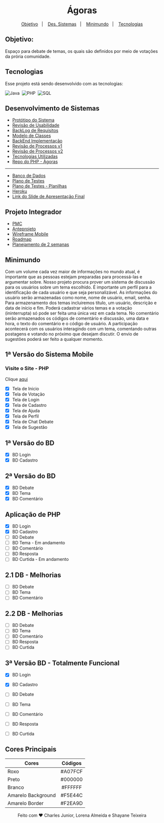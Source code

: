 <h1 align="center">Ágoras</h1>

<p align="center">
  <a href="#objetivo">Objetivo</a>&nbsp;&nbsp;&nbsp;|&nbsp;&nbsp;&nbsp;
  <a href="#desenvolvimento-de-sistemas">Des. Sistemas</a>&nbsp;&nbsp;&nbsp;|&nbsp;&nbsp;&nbsp;
  <a href="#minimundo">Minimundo</a>&nbsp;&nbsp;&nbsp;|&nbsp;&nbsp;&nbsp;
  <a href="#tecnologias">Tecnologias</a>
</p>

## Objetivo:

Espaço para debate de temas, os quais são definidos por meio de votações da prória comunidade.

## Tecnologias

Esse projeto está sendo desenvolvido com as tecnologias:

![Java](https://img.shields.io/badge/-Java-0000AA?style=for-the-badge&logo=java&logoColor=java)&nbsp;
![PHP](https://img.shields.io/badge/-PHP-000000?style=for-the-badge&logo=PHP&logoColor=PHP)&nbsp;
![SQL](https://IMG.shields.io/badge/-SQL-FFA500?style=for-the-badge&logo=SQL&logoColor=SQL)


## Desenvolvimento de Sistemas

- [Protótipo do Sistema](https://docs.google.com/presentation/d/1FH3wKA5VDobz2nH1XQn04hySsuKiL8jbI8FPiBvk_LE/edit#slide=id.p)
- [Revisão de Usabilidade](https://docs.google.com/presentation/d/1BM7qXLzoxKnBRL-9RGgnqd7QCGWWeyt0OJdPmUYGb3Q/edit)
- [BackLog de Requisitos](https://docs.google.com/presentation/d/1jW-Cbx0AoiGDH5Zu0EbL8PuKjo8sWQ3KjcSkikphRSc/edit#slide=id.p)
- [Modelo de Classes](https://docs.google.com/presentation/d/1rSS3tW8vCOB5hSUD1Azbey_I8t6m8jFMYslBQ8r2H8U/edit#slide=id.p)
- [BackEnd Implementação](https://docs.google.com/presentation/d/1pRx8cqCIQn6nVzLVvfFIHzXtZ5J4ZK475541Z77xluU/edit#slide=id.gfa72e7d6c2_2_0)
- [Revisão de Processos v1](https://docs.google.com/presentation/d/133IfI67cq-7Sj4LR1dAW5jw1gj282Ig837o0iHb-mb4/edit#slide=id.ge950579e59_0_10)
- [Revisão de Processos v2](https://docs.google.com/presentation/d/1beIUpdqfJ5grQQnkaybq7MH6IiO03DcXGD5vRNSf-ss/edit#slide=id.gfbcbaff1bc_0_54)
- [Tecnologias Utilizadas](https://docs.google.com/presentation/d/13NfGg9uX6wDPxrB7n9dv4xdxGMuL1fZP8dORHts2kFE/edit#slide=id.geb0675a293_0_122)
- [Repo do PHP - Àgoras](https://github.com/IAteYourKookie/AgorasWeb)

---

- [Banco de Dados](https://docs.google.com/presentation/d/1CrR9VVsL2LR1gIJw46n70WQc1p43m60OOj6Z2XKNYRA/edit#slide=id.p)
- [Plano de Testes](https://docs.google.com/presentation/d/1tsIXb40ynTqoQFKlGAo_cO3eGclcIdoxulUQfdy-2ro/edit#slide=id.p)
- [Plano de Testes - Planilhas](https://docs.google.com/spreadsheets/d/1hlJXMdrNZN33beMeTxheXadmKp976s1fFt3Wjw2Snd8/edit#gid=0)
- [Heroku](https://projdebate.herokuapp.com/)
- [Link do Slide de Apresentação Final](https://www.canva.com/design/DAEytEvEzT4/kCMNyqI13qptof5KkiZd3Q/view?utm_content=DAEytEvEzT4&utm_campaign=designshare&utm_medium=link&utm_source=sharebutton)

## Projeto Integrador
 
- [PMC](https://docs.google.com/presentation/d/16kT38kjHIuf2yD1MX85rqYa5F9df-fTbPv3vTfjTOHM/edit#slide=id.ge20873777b_0_0)
- [Anteprojeto](https://docs.google.com/document/d/1fuNOEOHj0LNzbvmBoJK5MR2G2ofqRloSDvxdeDUlo48/edit)
- [Wireframe Mobile](https://docs.google.com/presentation/d/1FH3wKA5VDobz2nH1XQn04hySsuKiL8jbI8FPiBvk_LE/edit#slide=id.gfcc268c88d_0_180)
- [Roadmap](https://docs.google.com/presentation/d/18BQcBQpc58xfuZgjkS-_zyzDlwWoOK4J3MBIofsjHAo/edit#slide=id.p)
- [Planejamento de 2 semanas](https://docs.google.com/presentation/d/1HCZcKTDFiOLWNo3-g1Tg_H0uJ6kc4tJNJN0-eRCLJM4/edit#slide=id.p)


## Minimundo

Com um volume cada vez maior de informações no mundo atual, é importante que as pessoas estejam preparadas para processá-las e argumentar sobre. Nosso projeto procura prover um sistema de discussão para os usuários sobre um tema escolhido. É importante um perfil para a identificação de cada usuário e que seja personalizável. As informações do usuário serão armazenadas como nome, nome de usuário, email, senha. Para armazenamento dos temas incluiremos título, um usuário, descrição e data de início e fim. Poderá cadastrar vários temas e a votação (ininterrupta) só pode ser feita uma única vez em cada tema. No comentário serão armazenados os códigos de comentário e discussão, uma data e hora, o texto do comentário e o código de usuário. A participação acontecerá com os usuários interagindo com um tema, comentando outras postagens e votando no próximo que desejam discutir. O envio de sugestões poderá ser feito a qualquer momento.

## 1ª Versão do Sistema Mobile

### Visite o Site - PHP
Clique [aqui](https://projdebate.herokuapp.com/)

- [x] Tela de Inicio
- [x] Tela de Votação
- [x] Tela de Login
- [x] Tela de Cadastro
- [x] Tela de Ajuda
- [x] Tela de Perfil
- [x] Tela de Chat Debate
- [x] Tela de Sugestão

## 1ª Versão do BD 

- [x] BD Login
- [x] BD Cadastro

## 2ª Versão do BD
- [x] BD Debate
- [x] BD Tema
- [x] BD Comentário 

## Aplicação de PHP
- [x] BD Login
- [x] BD Cadastro
- [ ] BD Debate
- [ ] BD Tema - Em andamento
- [ ] BD Comentário 
- [ ] BD Resposta 
- [ ] BD Curtida - Em andamento

## 2.1 DB - Melhorias
- [ ] BD Debate
- [ ] BD Tema
- [ ] BD Comentário 

## 2.2 DB - Melhorias 
- [ ] BD Debate
- [ ] BD Tema
- [ ] BD Comentário 
- [ ] BD Resposta 
- [ ] BD Curtida

## 3ª Versão BD - Totalmente Funcional 
- [x] BD Login
- [x] BD Cadastro
- [ ] BD Debate
- [ ] BD Tema
- [ ] BD Comentário 
- [ ] BD Resposta 
- [ ] BD Curtida


## Cores Principais

| Cores              | Códigos |
| ------------------ | :-----: |
| Roxo               | #A07FCF |
| Preto              | #000000 |
| Branco             | #FFFFFF |
| Amarelo Background | #F5E44C |
| Amarelo Border     | #F2EA9D |

<p align="center">
Feito com ♥ Charles Junior, Lorena Almeida e Shayane Teixeira
</p>
